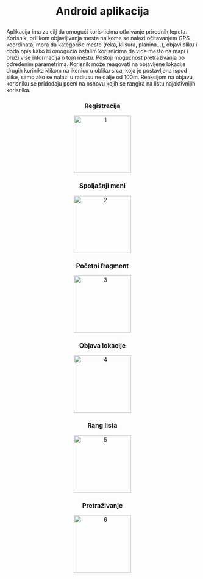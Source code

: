 # <p align="center"> Android aplikacija </p>

Aplikacija ima za cilj da omogući korisnicima otkrivanje prirodnih lepota. Korisnik, prilikom objavljivanja mesta na kome se nalazi očitavanjem GPS koordinata, mora da kategoriše mesto (reka, klisura, planina...), objavi sliku i doda opis kako bi omogućio ostalim korisnicima da vide mesto na mapi i pruži više informacija o tom mestu. Postoji mogućnost pretraživanja po određenim parametrima.
Korisnik može reagovati na objavljene lokacije drugih korinika klikom na ikonicu u obliku srca, koja je postavljena ispod slike, samo ako se nalazi u radiusu ne dalje od 100m. Reakcijom na objavu, korisniku se pridodaju poeni na osnovu kojih se rangira na listu najaktivnijih korisnika.

### <p align="center"> Registracija </p>

<p align="center">
  <img alt="1" width=150 src="https://github.com/zdravkoovic/Mobilna-Aplikacija/assets/76448150/afa42228-fb7a-42db-a66e-493b73b4b770"/> 
</p>

### <p align="center"> Spoljašnji meni </p>

<p align="center">
  <img alt="2" width=150 src="https://github.com/zdravkoovic/Mobilna-Aplikacija/assets/76448150/68032645-1b90-4663-afeb-4217ba58adc1"/> 
</p>

### <p align="center"> Početni fragment </p>

<p align="center">
  <img alt="3" width=150 src="https://github.com/zdravkoovic/Mobilna-Aplikacija/assets/76448150/ec59b2e5-0ba1-4b7a-a6f1-80a6f7d4372e"/> 
</p>

### <p align="center"> Objava lokacije </p>

<p align="center">
  <img alt="4" width=150 src="https://github.com/zdravkoovic/Mobilna-Aplikacija/assets/76448150/6467021d-e877-4140-8644-4b51a332121e"/> 
</p>

### <p align="center"> Rang lista </p>

<p align="center">
  <img alt="5" width=150 src="https://github.com/zdravkoovic/Mobilna-Aplikacija/assets/76448150/8a7f08b4-6090-46d7-b935-58209436df02"/> 
</p>

### <p align="center"> Pretraživanje </p>

<p align="center">
  <img alt="6" width=150 src="https://github.com/zdravkoovic/Mobilna-Aplikacija/assets/76448150/d8aab79b-ff37-4b9c-84ed-cc23e2abee91"/> 
</p>
